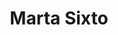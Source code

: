 ---
title: "Marta Sixto"
url: /ciudad-autonoma-de-buenos-aires/marta-sixto-avenida-cabildo/
shop: Schuhe
---